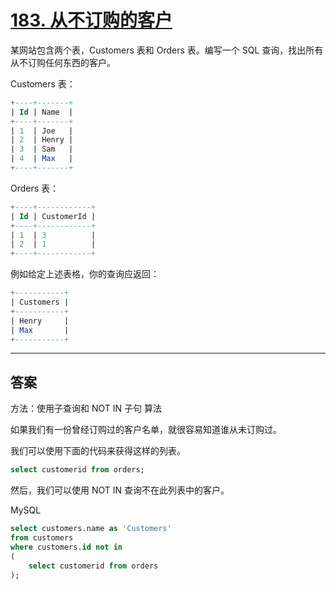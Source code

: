 # [183. 从不订购的客户](https://leetcode-cn.com/problems/customers-who-never-order/)

某网站包含两个表，Customers 表和 Orders 表。编写一个 SQL 查询，找出所有从不订购任何东西的客户。

Customers 表：
```sql
+----+-------+
| Id | Name  |
+----+-------+
| 1  | Joe   |
| 2  | Henry |
| 3  | Sam   |
| 4  | Max   |
+----+-------+
```
Orders 表：
```sql
+----+------------+
| Id | CustomerId |
+----+------------+
| 1  | 3          |
| 2  | 1          |
+----+------------+
```
例如给定上述表格，你的查询应返回：
```sql
+-----------+
| Customers |
+-----------+
| Henry     |
| Max       |
+-----------+
```
-----------------------------------------
## 答案

方法：使用子查询和 NOT IN 子句
算法

如果我们有一份曾经订购过的客户名单，就很容易知道谁从未订购过。

我们可以使用下面的代码来获得这样的列表。
```sql
select customerid from orders;
```
然后，我们可以使用 NOT IN 查询不在此列表中的客户。

MySQL
```sql
select customers.name as 'Customers'
from customers
where customers.id not in
(
    select customerid from orders
);
```
